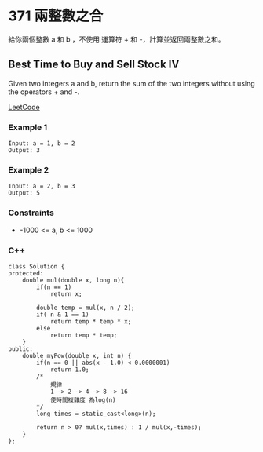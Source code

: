 # 371 兩整數之合

給你兩個整數 a 和 b ，不使用 運算符 + 和 - ​​​​​​​，計算並返回兩整數之和。

##  Best Time to Buy and Sell Stock IV

Given two integers a and b, return the sum of the two integers without using the operators + and -.


[LeetCode](https://leetcode.cn/problems/flatten-nested-list-iterator/)


### Example 1

```
Input: a = 1, b = 2
Output: 3
```

### Example 2

```
Input: a = 2, b = 3
Output: 5
```

### Constraints

* -1000 <= a, b <= 1000


### C++ 
```
class Solution {
protected:
    double mul(double x, long n){
        if(n == 1)
            return x;

        double temp = mul(x, n / 2);
        if( n & 1 == 1)
            return temp * temp * x;
        else 
            return temp * temp;
    }
public:
    double myPow(double x, int n) {
        if(n == 0 || abs(x - 1.0) < 0.0000001)
            return 1.0;
        /*
            規律
            1 -> 2 -> 4 -> 8 -> 16 
            使時間複雜度 為log(n)
        */
        long times = static_cast<long>(n);

        return n > 0? mul(x,times) : 1 / mul(x,-times);
    }
};
```
